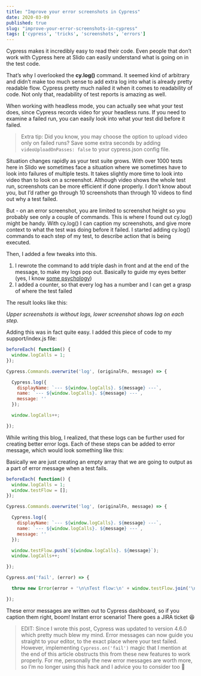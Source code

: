 ```yaml
---
title: "Improve your error screenshots in Cypress"
date: 2020-03-09
published: true
slug: "improve-your-error-screenshots-in-cypress"
tags: ['cypress', 'tricks', 'screenshots', 'errors']
---
```

Cypress makes it incredibly easy to read their code. Even people that don’t work with Cypress here at Slido can easily understand what is going on in the test code.

That’s why I overlooked the **cy.log()** command. It seemed kind of arbitrary and didn’t make too much sense to add extra log into what is already pretty readable flow. Cypress pretty much nailed it when it comes to readability of code. Not only that, readability of test reports is amazing as well.

When working with headless mode, you can actually see what your test does, since Cypress records video for your headless runs. If you need to examine a failed run, you can easily look into what your test did before it failed.
>Extra tip: Did you know, you may choose the option to upload video only on failed runs? Save some extra seconds by adding `videoUploadOnPasses: false` to your cypress.json config file.

Situation changes rapidly as your test suite grows. With over 1000 tests here in Slido we sometimes face a situation where we sometimes have to look into failures of multiple tests. It takes slightly more time to look into video than to look on a screenshot. Although video shows the whole test run, screenshots can be more efficient if done properly. I don’t know about you, but I’d rather go through 10 screenshots than through 10 videos to find out why a test failed.

But - on an error screenshot, you are limited to screenshot height so you probably see only a couple of commands. This is where I found out cy.log() might be handy. With cy.log() I can caption my screenshots, and give more context to what the test was doing before it failed. I started adding cy.log() commands to each step of my test, to describe action that is being executed.

Then, I added a few tweaks into this.

1. I rewrote the command to add triple dash in front and at the end of the message, to make my logs pop out. Basically to guide my eyes better (yes, I know [some psychology](https://medium.com/slido-dev-blog/what-psychology-taught-me-about-qa-eeecbe054cc1))
2. I added a counter, so that every log has a number and I can get a grasp of where the test failed

The result looks like this:

<v-img alt="Upper screenshots is without logs, lower screenshot shows log on each step." src="1.png"></v-img>
*Upper screenshots is without logs, lower screenshot shows log on each step.*

Adding this was in fact quite easy. I added this piece of code to my support/index.js file:

```js
beforeEach( function() {
  window.logCalls = 1;
});

Cypress.Commands.overwrite('log', (originalFn, message) => {

  Cypress.log({
    displayName: `--- ${window.logCalls}. ${message} ---`,
    name: `--- ${window.logCalls}. ${message} ---`,
    message: ''
  });

  window.logCalls++;

});
```
While writing this blog, I realized, that these logs can be further used for creating better error logs. Each of these steps can be added to error message, which would look something like this:

<v-img alt="Error report in Cypress log" src="2.png"></v-img>

Basically we are just creating an empty array that we are going to output as a part of error message when a test fails.

```js
beforeEach( function() {
  window.logCalls = 1;
  window.testFlow = [];
});

Cypress.Commands.overwrite('log', (originalFn, message) => {

  Cypress.log({
    displayName: `--- ${window.logCalls}. ${message} ---`,
    name: `--- ${window.logCalls}. ${message} ---`,
    message: ''
  });

  window.testFlow.push(`${window.logCalls}. ${message}`);
  window.logCalls++;

});

Cypress.on('fail', (error) => {

  throw new Error(error + '\n\nTest flow:\n' + window.testFlow.join('\n'));

});
```

These error messages are written out to Cypress dashboard, so if you caption them right, boom! Instant error scenario! There goes a JIRA ticket 😆

>EDIT: Since I wrote this post, Cypress was updated to version 4.6.0 which pretty much blew my mind. Error messages can now guide you straight to your editor, to the exact place where your test failed. However, implementing `Cypress.on('fail')` magic that I mention at the end of this article obstructs this from these new features to work properly. For me, personally the new error messages are worth more, so I’m no longer using this hack and I advice you to consider too 🙂